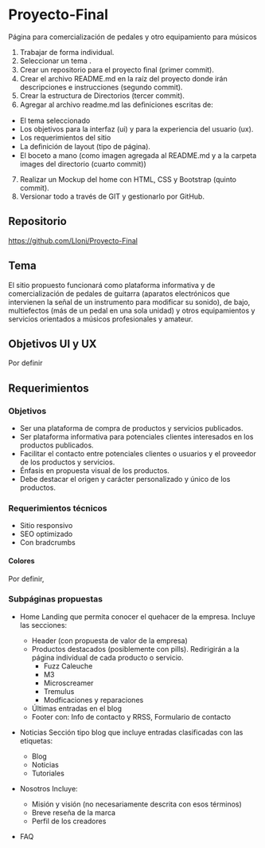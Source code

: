 # Proyecto-Final
Página para comercialización de pedales y otro equipamiento para músicos

1. Trabajar de forma individual.
2. Seleccionar un tema .
3. Crear un repositorio para el proyecto ﬁnal (primer commit).
4. Crear el archivo README.md en la raíz del proyecto donde irán descripciones e instrucciones (segundo commit).
5. Crear la estructura de Directorios (tercer commit).
6. Agregar al archivo readme.md las deﬁniciones escritas de:
- El tema seleccionado
- Los objetivos para la interfaz (ui) y para la experiencia del usuario (ux).
- Los requerimientos del sitio
- La deﬁnición de layout (tipo de página).
- El boceto a mano (como imagen agregada al README.md y a la carpeta images del directorio (cuarto commit))
7. Realizar un Mockup del home con HTML, CSS y Bootstrap (quinto commit).
8. Versionar todo a través de GIT y gestionarlo por GitHub.


## Repositorio
https://github.com/Lloni/Proyecto-Final

## Tema
El sitio propuesto funcionará como plataforma informativa y de comercialización de pedales de guitarra (aparatos electrónicos que intervienen la señal de un instrumento para modificar su sonido), de bajo, multiefectos (más de un pedal en una sola unidad) y otros equipamientos y servicios orientados a músicos profesionales y amateur.

## Objetivos UI y UX
Por definir

## Requerimientos

### Objetivos
- Ser una plataforma de compra de productos y servicios publicados.
- Ser plataforma informativa para potenciales clientes interesados en los productos publicados.
- Facilitar el contacto entre potenciales clientes o usuarios y el proveedor de los productos y servicios.
- Énfasis en propuesta visual de los productos.
- Debe destacar el origen y carácter personalizado y único de los productos.

### Requerimientos técnicos
- Sitio responsivo
- SEO optimizado
- Con bradcrumbs

#### Colores
Por definir,

### Subpáginas propuestas
- Home
  Landing que permita conocer el quehacer de la empresa.
  Incluye las secciones:
    - Header (con propuesta de valor de la empresa)
    - Productos destacados (posiblemente con pills). Redirigirán a la página individual de cada producto o servicio.
      - Fuzz Caleuche
      - M3
      - Microscreamer
      - Tremulus
      - Modficaciones y reparaciones
    - Últimas entradas en el blog
    - Footer con: Info de contacto y RRSS, Formulario de contacto

- Noticias
  Sección tipo blog que incluye entradas clasificadas con las etiquetas:
    - Blog
    - Noticias
    - Tutoriales

- Nosotros
  Incluye:
    - Misión y visión (no necesariamente descrita con esos términos)
    - Breve reseña de la marca
    - Perfil de los creadores

- FAQ
